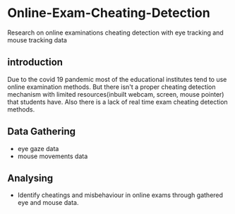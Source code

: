 # Online-Exam-Cheating-Detection
Research on online examinations cheating detection with eye tracking and mouse tracking data

## introduction
Due to the covid 19 pandemic most of the educational institutes tend to use online examination methods. But there isn't a proper cheating detection mechanism with limited resources(inbuilt webcam, screen, mouse pointer) that students have. Also there is a lack of real time exam cheating detection methods. 

## Data Gathering
- eye gaze data
- mouse movements data

## Analysing
- Identify cheatings and misbehaviour in online exams through gathered eye and mouse data.

